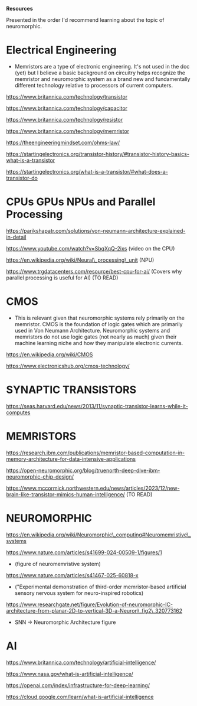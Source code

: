 **Resources**

Presented in the order I'd recommend learning about the topic of neuromorphic.

# Electrical Engineering

- Memristors are a type of electronic engineering. It's not used in the doc (yet) but I believe a basic background on circuitry helps recognize the memristor and neuromorphic system as a brand new and fundamentally different technology relative to processors of current computers.

https://www.britannica.com/technology/transistor

https://www.britannica.com/technology/capacitor

https://www.britannica.com/technology/resistor

https://www.britannica.com/technology/memristor

https://theengineeringmindset.com/ohms-law/

https://startingelectronics.org/transistor-history/#transistor-history-basics-what-is-a-transistor

https://startingelectronics.org/what-is-a-transistor/#what-does-a-transistor-do

# CPUs GPUs NPUs and Parallel Processing

https://parikshapatr.com/solutions/von-neumann-architecture-explained-in-detail

https://www.youtube.com/watch?v=SbqXqQ-2ixs (video on the CPU)

https://en.wikipedia.org/wiki/Neural\_processing\_unit (NPU)

https://www.trgdatacenters.com/resource/best-cpu-for-ai/ (Covers why parallel processing is useful for AI) (TO READ)

# CMOS

- This is relevant given that neuromorphic systems rely primarily on the memristor. CMOS is the foundation of logic gates which are primarily used in Von Neumann Architecture. Neuromorphic systems and memristors do not use logic gates (not nearly as much) given their machine learning niche and how they manipulate electronic currents.

https://en.wikipedia.org/wiki/CMOS

https://www.electronicshub.org/cmos-technology/

# SYNAPTIC TRANSISTORS

https://seas.harvard.edu/news/2013/11/synaptic-transistor-learns-while-it-computes

# MEMRISTORS

https://research.ibm.com/publications/memristor-based-computation-in-memory-architecture-for-data-intensive-applications

https://open-neuromorphic.org/blog/truenorth-deep-dive-ibm-neuromorphic-chip-design/

https://www.mccormick.northwestern.edu/news/articles/2023/12/new-brain-like-transistor-mimics-human-intelligence/ (TO READ)

# NEUROMORPHIC

https://en.wikipedia.org/wiki/Neuromorphic\_computing#Neuromemristive\_systems

https://www.nature.com/articles/s41699-024-00509-1/figures/1

- (figure of neuromemristive system)

https://www.nature.com/articles/s41467-025-60818-x

- ("Experimental demonstration of third-order memristor-based artificial sensory nervous system for neuro-inspired robotics)

https://www.researchgate.net/figure/Evolution-of-neuromorphic-IC-architecture-from-planar-2D-to-vertical-3D-a-Neuron\_fig2\_320773162

- SNN -> Neuromorphic Architecture figure

# AI

https://www.britannica.com/technology/artificial-intelligence/

https://www.nasa.gov/what-is-artificial-intelligence/

https://openai.com/index/infrastructure-for-deep-learning/

https://cloud.google.com/learn/what-is-artificial-intelligence
